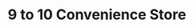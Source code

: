 ---
title: "9 to 10 Convenience Store"
url: /islampur/9-to-10-convenience-store/
shop: convenience
---